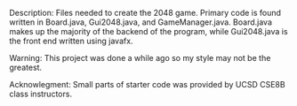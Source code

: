 Description: Files needed to create the 2048 game. Primary code is found written in Board.java, Gui2048.java, and GameManager.java. Board.java makes up the majority of the backend of the program, while Gui2048.java is the front end written using javafx. 

Warning: This project was done a while ago so my style may not be the greatest.

Acknowlegment: Small parts of starter code was provided by UCSD CSE8B class instructors.






